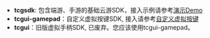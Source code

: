 * **tcgsdk**: 包含端游、手游的基础云游SDK，接入示例请参考[演示Demo](../Demo)
* **tcgui-gamepad**：自定义虚拟按键SDK, 接入请参考[自定义虚拟按键](../Doc/自定义虚拟按键.md)
* **tcgui**：旧版虚拟手柄SDK, 已废弃。您应该使用tcgui-gamepad。